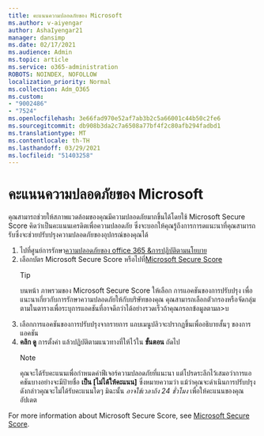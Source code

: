 ```yaml
---
title: คะแนนความปลอดภัยของ Microsoft
ms.author: v-aiyengar
author: AshaIyengar21
manager: dansimp
ms.date: 02/17/2021
ms.audience: Admin
ms.topic: article
ms.service: o365-administration
ROBOTS: NOINDEX, NOFOLLOW
localization_priority: Normal
ms.collection: Adm_O365
ms.custom:
- "9002486"
- "7524"
ms.openlocfilehash: 3e66fad970e52af7ab3b2c5a66001c44b50c2fe6
ms.sourcegitcommit: db908b3da2c7a6508a77bf4f2c80afb294fadbd1
ms.translationtype: MT
ms.contentlocale: th-TH
ms.lasthandoff: 03/29/2021
ms.locfileid: "51403258"
---
```

# <a name="microsoft-secure-score"></a>คะแนนความปลอดภัยของ Microsoft

คุณสามารถช่วยให้สภาพแวดล้อมของคุณมีความปลอดภัยมากขึ้นได้โดยใช้ Microsoft Secure Score คิดว่าเป็นคะแนนเครดิตเพื่อความปลอดภัย ซึ่งจะบอกให้คุณรู้ถึงการการดแนะนาที่คุณสามารถรับซึ่งจะช่วยปรับปรุงความปลอดภัยของอุปกรณ์ของคุณได้

1. ไปที่ศูนย์การรักษา[ความปลอดภัยของ office 365 &การปฏิบัติตามนโยบาย](https://go.microsoft.com/fwlink/p/?linkid=2077143)
1. เลือกบัตร Microsoft Secure Score หรือไปที่[Microsoft Secure Score](https://go.microsoft.com/fwlink/?linkid=2099589)
    > [!TIP]
    >  บนหน้า ภาพรวมของ Microsoft Secure Score ให้เลือก การแอคชันของการปรับปรุง เพื่อแนะนาเกี่ยวกับการรักษาความปลอดภัยให้กับบริษัทของคุณ คุณสามารถเลือกตัวกรองหรือจัดกลุ่มตามในตารางเพื่อระบุการแอคชันที่อาจดีกว่าได้อย่างรวดเร็วถ้าคุณกรอกข้อมูลตามล>บ
1. เลือกการแอคชันของการปรับปรุงจากรายการ แถบเมนูปลิวจะปรากฏขึ้นเพื่ออธิบายสั้นๆ ของการแอคชัน
1. **คลิก ดู** การตั้งค่า แล้วปฏิบัติตามแนวทางที่ให้ไว้ใน **ขั้นตอน** ถัดไป
    > [!NOTE]
    > คุณจะได้รับคะแนนเพื่อกําหนดค่าฟีเจอร์ความปลอดภัยที่แนะนา แต่โปรดระลึกไว้เสมอว่าการแอคชันบางอย่างจะมีป้ายชื่อ **เป็น [ไม่ได้ให้คะแนน]** ซึ่งหมายความว่า แม้ว่าคุณจะดําเนินการปรับปรุงดังกล่าวคุณจะไม่ได้รับคะแนนใดๆ มิฉะนั้น *อาจใช้เวลาถึง 24 ชั่วโมง* เพื่อให้คะแนนของคุณอัปเดต

For more information about Microsoft Secure Score, see [Microsoft Secure Score](https://go.microsoft.com/fwlink/?linkid=2103077).